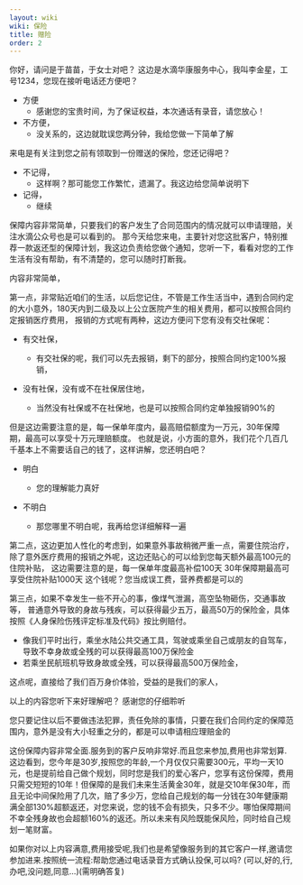 ```yaml
---
layout: wiki
wiki: 保险
title: 赠险
order: 2
---
```

你好，请问是于苗苗，于女士对吧？
这边是水滴华康服务中心，我叫李金星，工号1234，您现在接听电话还方便吧？
- 方便
  - 感谢您的宝贵时间，为了保证权益，本次通话有录音，请您放心！
- 不方便，
  - 没关系的，这边就耽误您两分钟，我给您做一下简单了解

来电是有关注到您之前有领取到一份赠送的保险，您还记得吧？

- 不记得，
  - 这样啊？那可能您工作繁忙，遗漏了。我这边给您简单说明下
- 记得，
  - 继续

保障内容非常简单，只要我们的客户发生了合同范围内的情况就可以申请理赔，关注水滴公众号也是可以看到的。
那今天给您来电，主要针对您这批客户，特别推荐一款返还型的保障计划，我这边负责给您做个通知，您听一下，看看对您的工作生活有没有帮助，有不清楚的，您可以随时打断我。

内容非常简单，

第一点，非常贴近咱们的生活，以后您记住，不管是工作生活当中，遇到合同约定的大小意外，180天内到二级及以上公立医院产生的相关费用，都可以按照合同约定报销医疗费用，
报销的方式呢有两种，这边方便问下您有没有交社保呢：
- 有交社保，
  - 有交社保的呢，我们可以先去报销，剩下的部分，按照合同约定100%报销，

- 没有社保，没有或不在社保居住地，
  - 当然没有社保或不在社保地，也是可以按照合同约定单独报销90%的

但是这边需要注意的是，每一保单年度内，最高赔偿额度为一万元，30年保障期，最高可以享受十万元理赔额度。
也就是说，小方面的意外，我们花个几百几千基本上不需要话自己的钱了，这样讲解，您还明白吧？
- 明白
  - 您的理解能力真好

- 不明白
  - 那您哪里不明白呢，我再给您详细解释一遍

第二点，这边更加人性化的考虑到，如果意外事故稍微严重一点，需要住院治疗，
除了意外医疗费用的报销之外呢，这边还贴心的可以给到您每天额外最高100元的住院补贴，
这边需要注意的是，每一保单年度最高补偿100天
30年保障期最高可享受住院补贴1000天
这个钱呢？您当成误工费，营养费都是可以的

第三点，如果不幸发生一些不开心的事，像煤气泄漏，高空坠物砸伤，交通事故等，
普通意外导致的身故与残疾，可以获得最少五万，最高50万的保险金，具体按照《人身保险伤残评定标准及代码》按比例赔付。

- 像我们平时出行，乘坐水陆公共交通工具，驾驶或乘坐自己或朋友的自驾车，导致不幸身故或全残的可以获得最高100万保险金
-  若乘坐民航班机导致身故或全残，可以获得最高500万保险金，

这点呢，直接给了我们百万身价体验，受益的是我们的家人，

以上的内容您听下来好理解吧？
感谢您的仔细聆听

您只要记住以后不要做违法犯罪，责任免除的事情，只要在我们合同约定的保障范围内，意外是没有大小轻重之分的，都是可以申请相应理赔金的



这份保障内容非常全面.服务到的客户反响非常好.而且您来参加,费用也非常划算.
这边看到，您今年是30岁,按照您的年龄,一个月仅仅只需要300元，平均一天10元，也是提前给自己做个规划，同时您是我们的爱心客户，您享有这份保障，费用只需交短短的10年！但保障的是我们未来生活黄金30年，就是交10年保30年，而且无论中间保险用了几次，赔了多少万，您给自己规划的每一分钱在30年健康期满全部130%超额返还，对您来说，您的钱不会有损失，只多不少。哪怕保障期间不幸全残身故也会超额160%的返还。所以未来有风险既能保风险，同时给自己规划一笔财富。

如果你对以上内容满意,费用接受呢,我们也是希望像服务到的其它客户一样,邀请您参加进来.按照统一流程:帮助您通过电话录音方式确认投保,可以吗? (可以,好的,行,办吧,没问题,同意…)(需明确答复)






